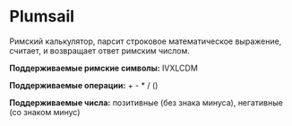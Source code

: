 # Plumsail

Римский калькулятор, парсит строковое математическое выражение, считает, и возвращает ответ римским числом.

**Поддерживаемые римские символы:** IVXLCDM

**Поддерживаемые операции:** + - * / ()

**Поддерживаемые числа:** позитивные (без знака минуса), негативные (со знаком минус)
